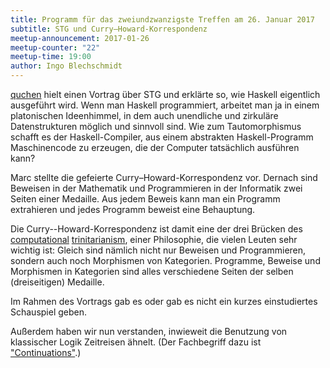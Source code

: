```yaml
---
title: Programm für das zweiundzwanzigste Treffen am 26. Januar 2017
subtitle: STG und Curry–Howard-Korrespondenz
meetup-announcement: 2017-01-26
meetup-counter: "22"
meetup-time: 19:00
author: Ingo Blechschmidt
---
```


[quchen](https://github.com/quchen/) hielt einen Vortrag über STG und erklärte so, wie Haskell eigentlich ausgeführt wird. Wenn man Haskell
programmiert, arbeitet man ja in einem platonischen Ideenhimmel, in dem auch
unendliche und zirkuläre Datenstrukturen möglich und sinnvoll sind. Wie zum
Tautomorphismus schafft es der Haskell-Compiler, aus einem abstrakten
Haskell-Programm Maschinencode zu erzeugen, die der Computer tatsächlich
ausführen kann?

Marc stellte die gefeierte Curry–Howard-Korrespondenz vor. Dernach sind Beweisen
in der Mathematik und Programmieren in der Informatik zwei Seiten einer
Medaille. Aus jedem Beweis kann man ein Programm extrahieren und jedes Programm
beweist eine Behauptung.

Die Curry--Howard-Korrespondenz ist damit eine der drei Brücken des
[computational](https://ncatlab.org/nlab/show/computational+trinitarianism)
[trinitarianism](https://existentialtype.wordpress.com/2011/03/27/the-holy-trinity/),
einer Philosophie, die vielen Leuten sehr wichtig ist: Gleich sind nämlich
nicht nur Beweisen und Programmieren, sondern auch noch Morphismen von
Kategorien. Programme, Beweise und Morphismen in Kategorien sind alles
verschiedene Seiten der selben (dreiseitigen) Medaille.

Im Rahmen des Vortrags gab es oder gab es nicht ein kurzes einstudiertes
Schauspiel geben.

Außerdem haben wir nun verstanden, inwieweit die Benutzung von klassischer Logik
Zeitreisen ähnelt. (Der Fachbegriff dazu ist ["Continuations"](https://en.wikipedia.org/wiki/Continuation).)
